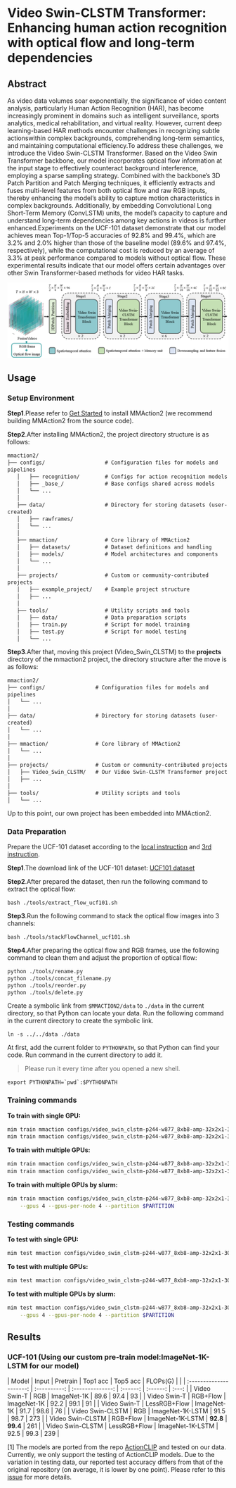 # Video Swin-CLSTM Transformer: Enhancing human action recognition with optical flow and long-term dependencies

## Abstract

<!-- [ABSTRACT] -->

As video data volumes soar exponentially, the significance of video content analysis, particularly Human Action Recognition (HAR), has become increasingly prominent in domains such as intelligent surveillance, sports analytics, medical rehabilitation, and virtual reality. However, current deep learning-based HAR methods encounter challenges in recognizing subtle actionswithin complex backgrounds, comprehending long-term semantics, and maintaining computational efficiency.To address these challenges, we introduce the Video Swin-CLSTM Transformer. Based on the Video Swin Transformer backbone, our model incorporates optical flow information at the input stage to effectively counteract background interference, employing a sparse sampling strategy. Combined with the backbone’s 3D Patch Partition and Patch Merging techniques, it efficiently extracts and fuses multi-level features from both optical flow and raw RGB inputs, thereby enhancing the model’s ability to capture motion characteristics in complex backgrounds. Additionally, by embedding Convolutional Long Short-Term Memory (ConvLSTM) units, the model’s capacity to capture and understand long-term dependencies among key actions in videos is further enhanced.Experiments on the UCF-101 dataset demonstrate that our model achieves mean Top-1/Top-5 accuracies of 92.8% and 99.4%, which are 3.2% and 2.0% higher than those of the baseline model (89.6% and 97.4%, respectively), while the computational cost is reduced by an average of 3.3% at peak performance compared to models without optical flow. These experimental results indicate that our model offers certain advantages over other Swin Transformer-based methods for video HAR tasks.

<!-- [IMAGE] -->

<div style="text-align:center">
  <img src="./assets/fig1.png" alt="fig1" />
</div>

## Usage

### Setup Environment

**Step1**.Please refer to [Get Started](https://mmaction2.readthedocs.io/en/latest/get_started/installation.html) to install MMAction2 (we recommend building MMAction2 from the source code).

**Step2**.After installing MMAction2, the project directory structure is as follows:

```
mmaction2/
├── configs/                   # Configuration files for models and pipelines
   │   ├── recognition/        # Configs for action recognition models
   │   ├── _base_/             # Base configs shared across models
   │   └── ...
   │
   ├── data/                   # Directory for storing datasets (user-created)
   │   ├── rawframes/
   │   └── ...
   │
   ├── mmaction/               # Core library of MMAction2
   │   ├── datasets/           # Dataset definitions and handling
   │   ├── models/             # Model architectures and components
   │   └── ...
   │
   ├── projects/               # Custom or community-contributed projects
   │   ├── example_project/    # Example project structure
   │   ├── ...
   │
   ├── tools/                  # Utility scripts and tools
   │   ├── data/               # Data preparation scripts
   │   ├── train.py            # Script for model training
   │   ├── test.py             # Script for model testing
   │   └── ...
```

**Step3**.After that, moving this project (Video_Swin_CLSTM) to the **projects** directory of the mmaction2 project, the directory structure after the move is as follows:

```
mmaction2/
├── configs/                # Configuration files for models and pipelines
│   └── ...
│
├── data/                   # Directory for storing datasets (user-created)
│   └── ...
│
├── mmaction/               # Core library of MMAction2
│   └── ...
│
├── projects/               # Custom or community-contributed projects
│   ├── Video_Swin_CLSTM/   # Our Video Swin-CLSTM Transformer project
│   ├── ...
│
├── tools/                  # Utility scripts and tools
│   └── ...
```

Up to this point, our own project has been embedded into MMAction2.

### Data Preparation

Prepare the UCF-101 dataset according to the [local instruction](./data/ucf101/README.md) and [3rd instruction](https://github.com/open-mmlab/mmaction2/blob/main/tools/data/ucf101/README.md).

**Step1**.The download link of the UCF-101 dataset: [UCF101 dataset](https://www.crcv.ucf.edu/research/data-sets/ucf101/)

**Step2**.After prepared the dataset, then run the following command to extract the optical flow:

```
bash ./tools/extract_flow_ucf101.sh
```

**Step3**.Run the following command to stack the optical flow images into 3 channels:

```
bash ./tools/stackFlowChannel_ucf101.sh
```

**Step4**.After preparing the optical flow and RGB frames, use the following command to clean them and adjust the proportion of optical flow:

```
python ./tools/rename.py
python ./tools/concat_filename.py
python ./tools/reorder.py
python ./tools/delete.py
```

Create a symbolic link from `$MMACTION2/data` to `./data` in the current directory, so that Python can locate your data. Run the following command in the current directory to create the symbolic link.

```shell
ln -s ../../data ./data
```

At first, add the current folder to `PYTHONPATH`, so that Python can find your code. Run command in the current directory to add it.

> Please run it every time after you opened a new shell.

```shell
export PYTHONPATH=`pwd`:$PYTHONPATH
```

### Training commands

**To train with single GPU:**

```bash
mim train mmaction configs/video_swin_clstm-p244-w877_8xb8-amp-32x2x1-30e_ucf101-rgb+flow.py
mim train mmaction configs/video_swin_clstm-p244-w877_8xb8-amp-32x2x1-30e_ucf101-rgb+flow_sparse.py
```

**To train with multiple GPUs:**

```bash
mim train mmaction configs/video_swin_clstm-p244-w877_8xb8-amp-32x2x1-30e_ucf101-rgb+flow.py --launcher pytorch --gpus 4
mim train mmaction configs/video_swin_clstm-p244-w877_8xb8-amp-32x2x1-30e_ucf101-rgb+flow_sparse.py --launcher pytorch --gpus 4
```

**To train with multiple GPUs by slurm:**

```bash
mim train mmaction configs/video_swin_clstm-p244-w877_8xb8-amp-32x2x1-30e_ucf101-rgb+flow.py --launcher slurm \
    --gpus 4 --gpus-per-node 4 --partition $PARTITION
```

### Testing commands

**To test with single GPU:**

```bash
mim test mmaction configs/video_swin_clstm-p244-w877_8xb8-amp-32x2x1-30e_ucf101-rgb+flow.py --checkpoint $CHECKPOINT
```

**To test with multiple GPUs:**

```bash
mim test mmaction configs/video_swin_clstm-p244-w877_8xb8-amp-32x2x1-30e_ucf101-rgb+flow.py --checkpoint $CHECKPOINT --launcher pytorch --gpus 4
```

**To test with multiple GPUs by slurm:**

```bash
mim test mmaction configs/video_swin_clstm-p244-w877_8xb8-amp-32x2x1-30e_ucf101-rgb+flow.py --checkpoint $CHECKPOINT --launcher slurm \
    --gpus 4 --gpus-per-node 4 --partition $PARTITION
```

## Results

### UCF-101 (Using our custom pre-train model:ImageNet-1K-LSTM for our model)

| Model | Input | Pretrain | Top1 acc | Top5 acc |  FLOPs(G) |                                                                                                                                                                                            |
| :---------------------: | :----------: | :--------------: | :------: | :------: | :---: |
|   Video Swin-T          | RGB          | ImageNet-1K      |   89.6   |   97.4   |  93   |
|   Video Swin-T          | RGB+Flow     | ImageNet-1K      |   92.2   |   99.1   |  91   |
|   Video Swin-T          | LessRGB+Flow | ImageNet-1K      |   91.7   |   98.6   |  76   |
|   Video Swin-CLSTM      | RGB          | ImageNet-1K-LSTM |   91.5   |   98.7   |  273  |
|   Video Swin-CLSTM      | RGB+Flow     | ImageNet-1K-LSTM | **92.8** | **99.4** |  261  |
|   Video Swin-CLSTM      | LessRGB+Flow | ImageNet-1K-LSTM |   92.5   |   99.3   |  239  |

\[1\] The models are ported from the repo [ActionCLIP](https://github.com/sallymmx/ActionCLIP) and tested on our data. Currently, we only support the testing of ActionCLIP models. Due to the variation in testing data, our reported test accuracy differs from that of the original repository (on average, it is lower by one point). Please refer to this [issue](https://github.com/sallymmx/ActionCLIP/issues/14) for more details.
